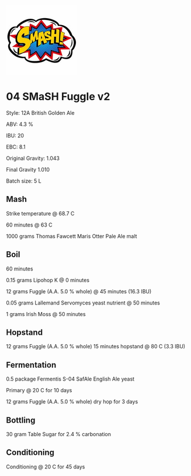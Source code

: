 ![logo](./04_SMaSH_Fuggle.jpeg)

# 04 SMaSH Fuggle v2

Style: 12A British Golden Ale

ABV: 4.3 %

IBU: 20

EBC: 8.1

Original Gravity: 1.043

Final Gravity 1.010

Batch size: 5 L

## Mash

Strike temperature @ 68.7 C

60 minutes @ 63 C

1000 grams Thomas Fawcett Maris Otter Pale Ale malt

## Boil

60 minutes

0.15 grams Lipohop K @ 0 minutes

12 grams Fuggle (A.A. 5.0 % whole) @ 45 minutes (16.3 IBU)

0.05 grams Lallemand Servomyces yeast nutrient @ 50 minutes

1 grams Irish Moss @ 50 minutes

## Hopstand

12 grams Fuggle (A.A. 5.0 % whole) 15 minutes hopstand @ 80 C (3.3 IBU)

## Fermentation

0.5 package Fermentis S-04 SafAle English Ale yeast

Primary @ 20 C for 10 days

12 grams Fuggle (A.A. 5.0 % whole) dry hop for 3 days

## Bottling

30 gram Table Sugar for 2.4 % carbonation

## Conditioning

Conditioning @ 20 C for 45 days

